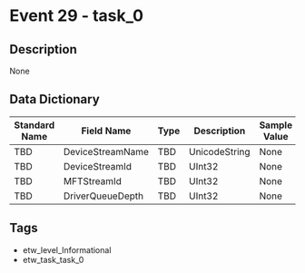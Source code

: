 # Event 29 - task_0

## Description
None

## Data Dictionary
|Standard Name|Field Name|Type|Description|Sample Value|
|---|---|---|---|---|
|TBD|DeviceStreamName|TBD|UnicodeString|None|None|
|TBD|DeviceStreamId|TBD|UInt32|None|None|
|TBD|MFTStreamId|TBD|UInt32|None|None|
|TBD|DriverQueueDepth|TBD|UInt32|None|None|

## Tags
* etw_level_Informational
* etw_task_task_0